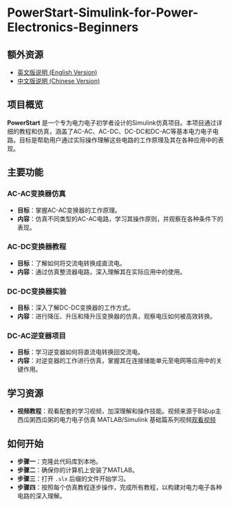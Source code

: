 # PowerStart-Simulink-for-Power-Electronics-Beginners
## 额外资源
- [英文版说明 (English Version)](README_EN.md)
- [中文版说明 (Chinese Version)](README.md)
## 项目概览
**PowerStart** 是一个专为电力电子初学者设计的Simulink仿真项目。本项目通过详细的教程和仿真，涵盖了AC-AC、AC-DC、DC-DC和DC-AC等基本电力电子电路。目标是帮助用户通过实际操作理解这些电路的工作原理及其在各种应用中的表现。

## 主要功能

### AC-AC变换器仿真
- **目标**：掌握AC-AC变换器的工作原理。
- **内容**：仿真不同类型的AC-AC电路，学习其操作原则，并观察在各种条件下的表现。

### AC-DC变换器教程
- **目标**：了解如何将交流电转换成直流电。
- **内容**：通过仿真整流器电路，深入理解其在实际应用中的使用。

### DC-DC变换器实验
- **目标**：深入了解DC-DC变换器的工作方式。
- **内容**：进行降压、升压和降升压变换器的仿真，观察电压如何被高效转换。

### DC-AC逆变器项目
- **目标**：学习逆变器如何将直流电转换回交流电。
- **内容**：对逆变器的工作进行仿真，掌握其在连接储能单元至电网等应用中的关键作用。

## 学习资源
- **视频教程**：观看配套的学习视频，加深理解和操作技能。视频来源于B站up主西瓜粥西瓜粥的电力电子仿真 MATLAB/Simulink 基础篇系列视频[观看视频](https://www.bilibili.com/video/BV1xz411B7cV/?spm_id_from=333.999.0.0&vd_source=0ff9e81bc9756986c783a21ba995b871)

## 如何开始
- **步骤一**：克隆此代码库到本地。
- **步骤二**：确保你的计算机上安装了MATLAB。
- **步骤三**：打开 `.slx` 后缀的文件开始学习。
- **步骤四**：按照每个仿真教程逐步操作，完成所有教程，以构建对电力电子各种电路的深入理解。
